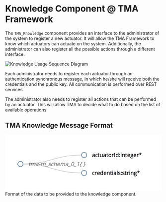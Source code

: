 # Knowledge Component @ TMA Framework

The `TMA_Knowledge` component provides an interface to the administrator of the system to register a new actuator. It will allow the TMA Framework to know which actuators can actuate on the system. Additionally, the administrator can also register all the possible actions through a different interface.

![Knowledge Usage Sequence Diagram](https://github.com/eubr-atmosphere/tma-framework/blob/master/architecture/diagrams/TMA-K/TMA-K_sequence.jpg)

Each administrator needs to register each actuator through an authentication synchronous message, in which he/she will receive both the credentials and the public key. All communication is performed over REST services. 

The administrator also needs to register all actions that can be performed by an actuator. This will allow TMA to decide what to do based on the list of available operations.

## TMA Knowledge Message Format


![Knowledge Register Schema](interface/tma-k_register.png)Format of the data to be provided to the knowledge component.
